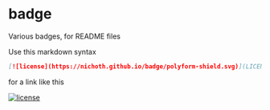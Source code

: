 # badge

Various badges, for README files

Use this markdown syntax

```md
[![license](https://nichoth.github.io/badge/polyform-shield.svg)](LICENSE)
```

for a link like this

[![license](https://nichoth.github.io/badge/polyform-shield.svg)](LICENSE)
